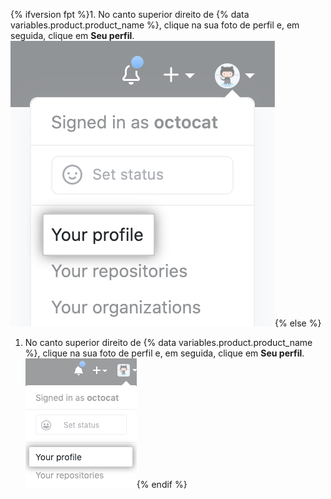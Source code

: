{% ifversion fpt %}1. No canto superior direito de {% data variables.product.product_name %}, clique na sua foto de perfil e, em seguida, clique em **Seu perfil**.
  ![Foto de perfil](/assets/images/help/profile/top_right_avatar.png){% else %}
1. No canto superior direito de {% data variables.product.product_name %}, clique na sua foto de perfil e, em seguida, clique em **Seu perfil**. ![Profile photo](/assets/images/enterprise/settings/top_right_avatar.png){% endif %}
